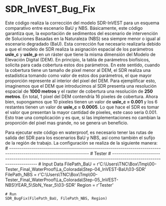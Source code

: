 # SDR_InVEST_Bug_Fix
Este código realiza la corrección del modelo SDR-InVEST para un esquema comparativo entre escenario BaU y NBS.
Básicamente, este código garantiza que, la exportación de sedimentos del escenario de intervención de Soluciones Basadas en la Naturaleza (NBS) sea siempre menor o igual al escenario degradado (BaU).
Esta corrección fue necesario realizarla debido a que el modelo de SDR realiza la asignación espacial de los parámetros **usle_c** y **usle_p** en un ráster que tiene la misma dimensión del Modelo de Elevación Digital (DEM). En principio, la tabla de parámetros biofísicos, solicita para cada cobertura estos dos parámetros. En este sentido, cuando la cobertura tiene un tamaño de pixel menor al DEM, el SDR realiza una estadística tomando como valor de estos dos parámetros, el que mayor proporción represente al interior del pixel del DEM. Para ejemplificar esto, imaginemos que el DEM que introducimos al SDR presenta una resolución espacial de **1000 metros** y el raster de cobertura una resolución de **250 metros**. En total, 1 pixel del DEM contendría 16 pixeles de cobertura. Ahora bien, supongamos que 10 pixeles tienen un valor de **usle_c = 0.001** y los 6 restantes tienen un valor de **usle_c = 0.0005**. Lo que hace el SDR es tomar el valor que presentan la mayor cantidad de pixeles, este caso seria 0.001. Esto trae una complicación y es que, si las implementaciones no cambian la proporción del pixel mas grande, no se genera un beneficio.

Para ejecutar este código en waterproof, es necesario tener las rutas de salida del SDR para los escenarios BaU y NBS, así como también el sufijo de la región de trabajo. La configuración se realiza de la siguiente manera:
	# ----------------------------------------------------------------------------------------------------------------------
	# Tester
	# ----------------------------------------------------------------------------------------------------------------------
	# Input Data
	FilePath_BaU = r'C:\Users\TNC\Box\Tmp\00-Tester_Final_WaterProof\La_Colorada\Step-04_InVEST-BaU\03-SDR'
	FilePath_NBS = r'C:\Users\TNC\Box\Tmp\00-Tester_Final_WaterProof\La_Colorada\Step-05_InVEST-NBS\YEAR_5\SbN_Year_5\03-SDR'
	Region       = r'Tester'

	# Run
	SDR_BugFix(FilePath_BaU, FilePath_NBS, Region)